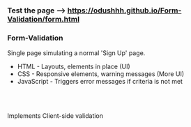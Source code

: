 ### Test the page -->  https://odushhh.github.io/Form-Validation/form.html
### Form-Validation

Single page simulating a normal 'Sign Up' page.
<br>
+ HTML - Layouts, elements in place (UI)
+ CSS - Responsive elements, warning messages (More UI)
+ JavaScript - Triggers error messages if criteria is not met
<br>
<br>

Implements Client-side validation  
